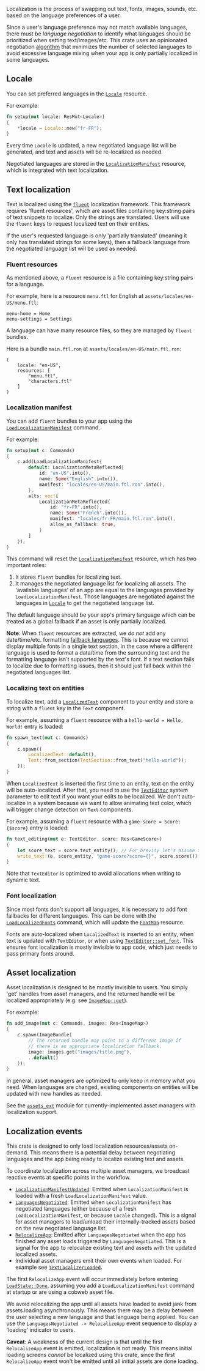 Localization is the process of swapping out text, fonts, images, sounds, etc. based on the language preferences of a user.

Since a user's language preference may not match available languages, there must be *language negotiation* to identify what languages should be prioritized when setting text/images/etc. This crate uses an opinionated negotiation [algorithm](bevy_cobweb_ui::prelude::LocalizationManifest::negotiated) that minimizes the number of selected languages to avoid excessive language mixing when your app is only partially localized in some languages.


## Locale

You can set preferred languages in the [`Locale`](bevy_cobweb_ui::prelude::Locale) resource.

For example:
```rust
fn setup(mut locale: ResMut<Locale>)
{
    *locale = Locale::new("fr-FR");
}
```

Every time `Locale` is updated, a new negotiated language list will be generated, and text and assets will be re-localized as needed.

Negotiated languages are stored in the [`LocalizationManifest`](bevy_cobweb_ui::prelude::LocalizationManifest) resource, which is integrated with text localization.


## Text localization

Text is localized using the [`fluent`](https://projectfluent.org/) localization framework. This framework requires 'fluent resources', which are asset files containing key:string pairs of text snippets to localize. Only the strings are translated. Users will use the `fluent` keys to request localized text on their entities.

If the user's requested language is only 'partially translated' (meaning it only has translated strings for some keys), then a fallback language from the negotiated language list will be used as needed.

### Fluent resources

As mentioned above, a `fluent` resource is a file containing key:string pairs for a language.

For example, here is a resource `menu.ftl` for English at `assets/locales/en-US/menu.ftl`:
```
menu-home = Home
menu-settings = Settings
```

A language can have many resource files, so they are managed by `fluent` bundles.

Here is a bundle `main.ftl.ron` at `assets/locales/en-US/main.ftl.ron`:
```ron
(
    locale: "en-US",
    resources: [
        "menu.ftl",
        "characters.ftl"
    ]
)
```

### Localization manifest

You can add `fluent` bundles to your app using the [`LoadLocalizationManifest`](bevy_cobweb_ui::prelude::LoadLocalizationManifest) command.

For example:
```rust
fn setup(mut c: Commands)
{
    c.add(LoadLocalizationManifest{
        default: LocalizationMetaReflected{
            id: "en-US".into(),
            name: Some("English".into()),
            manifest: "locales/en-US/main.ftl.ron".into(),
        },
        alts: vec![
            LocalizationMetaReflected{
                id: "fr-FR".into(),
                name: Some("French".into()),
                manifest: "locales/fr-FR/main.ftl.ron".into(),
                allow_as_fallback: true,
            }
        ]
    });
}
```

This command will reset the [`LocalizationManifest`](bevy_cobweb_ui::prelude::LocalizationManifest) resource, which has two important roles:
1. It stores `fluent` bundles for localizing text.
2. It manages the negotiated language list for localizing all assets. The 'available languages' of an app are equal to the languages provided by `LoadLocalizationManifest`. Those languages are negotiated against the languages in [`Locale`](bevy_cobweb_ui::prelude::Locale) to get the negotiated language list.

The default language should be your app's primary language which can be treated as a global fallback if an asset is only partially localized.

**Note**: When `fluent` resources are extracted, we *do not* add any date/time/etc. formatting [fallback languages](https://docs.rs/fluent/0.16.1/fluent/bundle/struct.FluentBundle.html#locale-fallback-chain). This is because we cannot display multiple fonts in a single text section, in the case where a different language is used to format a data/time from the surrounding text and the formatting language isn't supported by the text's font. If a text section fails to localize due to formatting issues, then it should just fall back within the negotiated languages list.

### Localizing text on entities

To localize text, add a [`LocalizedText`](bevy_cobweb_ui::prelude::LocalizedText) component to your entity and store a string with a `fluent` key in the `Text` component.

For example, assuming a `fluent` resource with a `hello-world = Hello, World!` entry is loaded:
```rust
fn spawn_text(mut c: Commands)
{
    c.spawn((
        LocalizedText::default(),
        Text::from_section(TextSection::from_text("hello-world"));
    ));
}
```

When `LocalizedText` is inserted the first time to an entity, text on the entity will be auto-localized. After that, you need to use the [`TextEditor`](bevy_cobweb_ui::prelude::TextEditor) system parameter to edit text if you want your edits to be localized. We don't auto-localize in a system because we want to allow animating text color, which will trigger change detection on `Text` components.

For example, assuming a `fluent` resource with a `game-score = Score: {$score}` entry is loaded:
```rust
fn text_editing(mut e: TextEditor, score: Res<GameScore>)
{
    let score_text = score.text_entity(); // For brevity let's assume the entity is in here.
    write_text!(e, score_entity, "game-score?score={}", score.score());
}
```

Note that `TextEditor` is optimized to avoid allocations when writing to dynamic text.

### Font localization

Since most fonts don't support all languages, it is necessary to add font fallbacks for different languages. This can be done with the [`LoadLocalizedFonts`](bevy_cobweb_ui::prelude::LoadLocalizedFonts) command, which will update the [`FontMap`](bevy_cobweb_ui::prelude::FontMap) resource.

Fonts are auto-localized when `LocalizedText` is inserted to an entity, when text is updated with `TextEditor`, or when using [`TextEditor::set_font`](bevy_cobweb_ui::prelude::TextEditor::set_font). This ensures font localization is mostly invisible to app code, which just needs to pass primary fonts around.


## Asset localization

Asset localization is designed to be mostly invisible to users. You simply 'get' handles from asset managers, and the returned handle will be localized appropriately (e.g. see [`ImageMap::get`](bevy_cobweb_ui::prelude::ImageMap::get)).

For example:
```rust
fn add_image(mut c: Commands, images: Res<ImageMap>)
{
    c.spawn(ImageBundle{
        // The returned handle may point to a different image if
        // there is an appropriate localization fallback.
        image: images.get("images/title.png"),
        ..default()
    });
}
```

In general, asset managers are optimized to only keep in memory what you need. When languages are changed, existing components on entities will be updated with new handles as needed.

See the [`assets_ext`](bevy_cobweb_ui::assets_ext) module for currently-implemented asset managers with localization support.


## Localization events

This crate is designed to only load localization resources/assets on-demand. This means there is a potential delay between negotiating languages and the app being ready to localize existing text and assets.

To coordinate localization across multiple asset managers, we broadcast reactive events at specific points in the workflow.

- [`LocalizationManifestUpdated`](bevy_cobweb_ui::prelude::LocalizationManifestUpdated): Emitted when `LocalizationManifest` is loaded with a fresh `LoadLocalizationManifest` value.
- [`LanguagesNegotiated`](bevy_cobweb_ui::prelude::LanguagesNegotiated): Emitted when `LocalizationManifest` has negotiated languages (either because of a fresh `LoadLocalizationManifest`, or because `Locale` changed). This is a signal for asset managers to load/unload their internally-tracked assets based on the new negotiated language list.
- [`RelocalizeApp`](bevy_cobweb_ui::prelude::RelocalizeApp): Emitted after `LanguagesNegotiated` when the app has finished any asset loads triggered by `LanguagesNegotiated`. This is a signal for the app to relocalize existing text and assets with the updated localized assets.
- Individual asset managers emit their own events when loaded. For example see [`TextLocalizerLoaded`](bevy_cobweb_ui::prelude::TextLocalizerLoaded).

The first `RelocalizeApp` event will occur immediately before entering [`LoadState::Done`](bevy_cobweb_ui::prelude::LoadState::Done), assuming you add a `LoadLocalizationManifest` command at startup or are using a cobweb asset file.

We avoid relocalizing the app until all assets have loaded to avoid jank from assets loading asynchronously. This means there may be a delay between the user selecting a new language and that language being applied. You can use the `LanguagesNegotiated -> RelocalizeApp` event sequence to display a 'loading' indicator to users.

**Caveat**: A weakness of the current design is that until the first `RelocalizeApp` event is emitted, localization is not ready. This means initial loading screens *cannot* be localized using this crate, since the first `RelocalizeApp` event won't be emitted until all initial assets are done loading.
